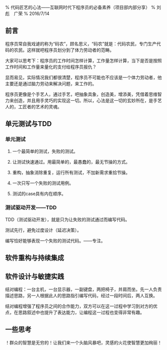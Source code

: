 % 代码匠艺的心法——互联网时代下程序员的必备素养（项目部内部分享）
% 刘彪　广荣
% 2016/7/14

## 前言

程序员常自我戏谑的称为“码农”，顾名思义，“码农”就是：代码农民，专门生产代码的农民。这样就吧程序员划分到了体力劳动者的范畴。

大家可以思考下：程序员的工作时间怎样计算，工作量怎样计算，当下是否是按照工作时间和工作量来量化的支付给程序员报仇？

显而易见，实际情况我们都很清楚，程序员不可能也不应该是一个体力劳动者，他主要还是通过脑力劳动来解决问题，来工作的。

程序员更像是个手艺人，通过手艺，吧抽象具象，创造美，增添美，凭借着思维智力来创造，并且用手灵巧的实现这一切。所以，心法是这一切的玄妙所在，是手艺人的，工匠者的艺术的灵魂。

## 单元测试与TDD

### 单元测试

1. 一个最简单的测试，失败的测试。

2. 让测试快速通过。用最简单的，最愚蠢的，最无节操的方式。

3. 重构，抽象消除重复，运行所有测试，不加新需求重拾节操。

4. 一次只写一个失败的测试用例。

5. 测试的case具有内在顺序。

### 测试驱动开发——TDD

TDD（测试驱动开发），就是只为让失败的测试通过而编写代码。

测试先行，避免过度设计（延迟决策）。

编写恰好能够表现一个失败的测试代码。——专注。

## 软件重构与持续集成

## 软件设计与敏捷实践

结对编程：一台主机，一台显示器，一副键盘，两把椅子，并肩而坐。先一人负责描述思路，另一人根据此人的思路指引编写代码，经过一段时间后，两人互换。

结对编程增强了程序员之间的合作能力，双方可以在这一过程中学习到对方的优点，在思路叙述中也提升了表达能力，让编程这一过程也变得非常有趣。

## 一些思考

！群众的智慧是无穷的！让我们来一个头脑风暴吧，灵感的火花使智慧更加绚丽！
